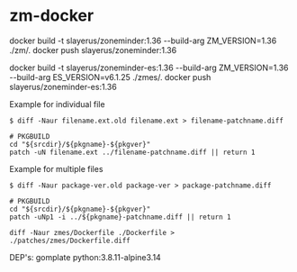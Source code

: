 # zm-docker

docker build -t slayerus/zoneminder:1.36 --build-arg ZM_VERSION=1.36 ./zm/.
docker push slayerus/zoneminder:1.36

docker build -t slayerus/zoneminder-es:1.36 --build-arg ZM_VERSION=1.36 --build-arg ES_VERSION=v6.1.25 ./zmes/.
docker push slayerus/zoneminder-es:1.36

Example for individual file
```
$ diff -Naur filename.ext.old filename.ext > filename-patchname.diff

# PKGBUILD
cd "${srcdir}/${pkgname}-${pkgver}"
patch -uN filename.ext ../filename-patchname.diff || return 1
```
Example for multiple files
```
$ diff -Naur package-ver.old package-ver > package-patchname.diff

# PKGBUILD
cd "${srcdir}/${pkgname}-${pkgver}"
patch -uNp1 -i ../${pkgname}-patchname.diff || return 1
```

```
diff -Naur zmes/Dockerfile ./Dockerfile > ./patches/zmes/Dockerfile.diff
```

DEP's:
gomplate
python:3.8.11-alpine3.14